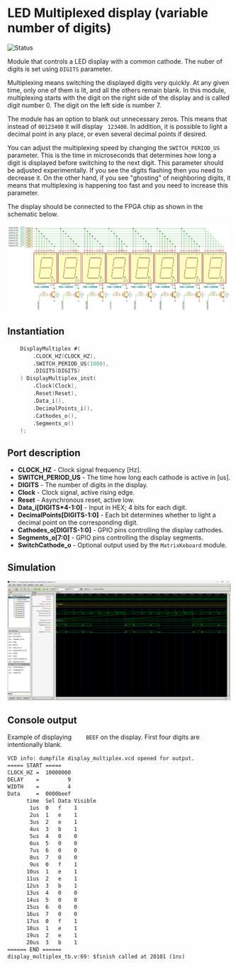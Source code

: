 # LED Multiplexed display (variable number of digits)

![Status](https://img.shields.io/badge/STATUS-READY-green.svg)

Module that controls a LED display with a common cathode. The nuber of digits is set using `DIGITS` parameter. 

Multiplexing means switching the displayed digits very quickly. At any given time, only one of them is lit, and all the others remain blank. In this module, multiplexing starts with the digit on the right side of the display and is called digit number 0. The digit on the left side is number 7.

The module has an option to blank out unnecessary zeros. This means that instead of `00123400` it will display ` 123400`. In addition, it is possible to light a decimal point in any place, or even several decimal points if desired.

You can adjust the multiplexing speed by changing the `SWITCH_PERIOD_US` parameter. This is the time in microseconds that determines how long a digit is displayed before switching to the next digit. This parameter should be adjusted experimentally. If you see the digits flashing then you need to decrease it. On the other hand, if you see "ghosting" of neighboring digits, it means that multiplexing is happening too fast and you need to increase this parameter.

The display should be connected to the FPGA chip as shown in the schematic below.

![Schematic](schematic.png "Schematic")

## Instantiation

```verilog
	DisplayMultiplex #(
		.CLOCK_HZ(CLOCK_HZ),
		.SWITCH_PERIOD_US(1000),
		.DIGITS(DIGITS)
	) DisplayMultiplex_inst(
		.Clock(Clock),
		.Reset(Reset),
		.Data_i(),
		.DecimalPoints_i(),
		.Cathodes_o(),
		.Segments_o()
	);
```

## Port description

+ **CLOCK_HZ** - Clock signal frequency [Hz].
+ **SWITCH_PERIOD_US** - The time how long each cathode is active in [us].
+ **DIGITS** - The number of digits in the display.
+ **Clock** - Clock signal, active rising edge.
+ **Reset** - Asynchronous reset, active low.
+ **Data_i[DIGITS*4-1:0]** - Input in HEX; 4 bits for each digit.
+ **DecimalPoints[DIGITS-1:0]** - Each bit determines whether to light a decimal point on the corresponding digit.
+ **Cathodes_o[DIGITS-1:0]** - GPIO pins controlling the display cathodes.
+ **Segments_o[7:0]** - GPIO pins controlling the display segments.
+ **SwitchCathode_o** - Optional output used by the `MatrixKeboard` module.

## Simulation

![Simulation](simulation.png "Simulation")

## Console output

Example of displaying `    BEEF` on the display. First four digits are intentionally blank.

    VCD info: dumpfile display_multiplex.vcd opened for output.
    ===== START =====
    CLOCK_HZ =  10000000
    DELAY    =         9
    WIDTH    =         4
    Data     =  0000beef
          time  Sel Data Visible
           1us  0   f    1
           2us  1   e    1
           3us  2   e    1
           4us  3   b    1
           5us  4   0    0
           6us  5   0    0
           7us  6   0    0
           8us  7   0    0
           9us  0   f    1
          10us  1   e    1
          11us  2   e    1
          12us  3   b    1
          13us  4   0    0
          14us  5   0    0
          15us  6   0    0
          16us  7   0    0
          17us  0   f    1
          18us  1   e    1
          19us  2   e    1
          20us  3   b    1
    ====== END ======
    display_multiplex_tb.v:69: $finish called at 20101 (1ns)

